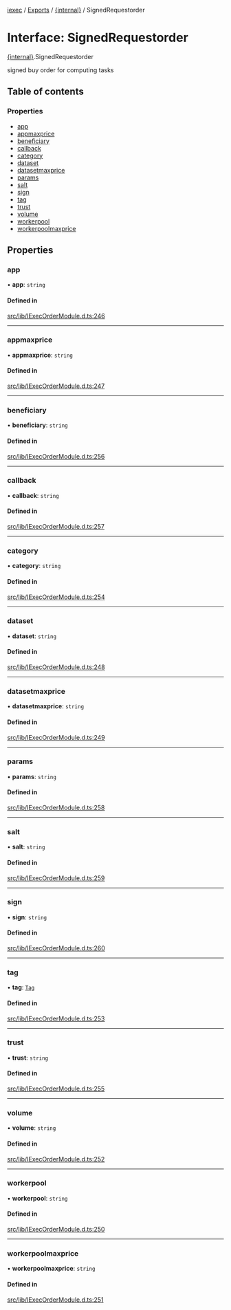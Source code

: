 [iexec](../README.md) / [Exports](../modules.md) / [{internal}](../modules/internal_.md) / SignedRequestorder

# Interface: SignedRequestorder

[{internal}](../modules/internal_.md).SignedRequestorder

signed buy order for computing tasks

## Table of contents

### Properties

- [app](internal_.SignedRequestorder.md#app)
- [appmaxprice](internal_.SignedRequestorder.md#appmaxprice)
- [beneficiary](internal_.SignedRequestorder.md#beneficiary)
- [callback](internal_.SignedRequestorder.md#callback)
- [category](internal_.SignedRequestorder.md#category)
- [dataset](internal_.SignedRequestorder.md#dataset)
- [datasetmaxprice](internal_.SignedRequestorder.md#datasetmaxprice)
- [params](internal_.SignedRequestorder.md#params)
- [salt](internal_.SignedRequestorder.md#salt)
- [sign](internal_.SignedRequestorder.md#sign)
- [tag](internal_.SignedRequestorder.md#tag)
- [trust](internal_.SignedRequestorder.md#trust)
- [volume](internal_.SignedRequestorder.md#volume)
- [workerpool](internal_.SignedRequestorder.md#workerpool)
- [workerpoolmaxprice](internal_.SignedRequestorder.md#workerpoolmaxprice)

## Properties

### app

• **app**: `string`

#### Defined in

[src/lib/IExecOrderModule.d.ts:246](https://github.com/iExecBlockchainComputing/iexec-sdk/blob/92c9bf6/src/lib/IExecOrderModule.d.ts#L246)

___

### appmaxprice

• **appmaxprice**: `string`

#### Defined in

[src/lib/IExecOrderModule.d.ts:247](https://github.com/iExecBlockchainComputing/iexec-sdk/blob/92c9bf6/src/lib/IExecOrderModule.d.ts#L247)

___

### beneficiary

• **beneficiary**: `string`

#### Defined in

[src/lib/IExecOrderModule.d.ts:256](https://github.com/iExecBlockchainComputing/iexec-sdk/blob/92c9bf6/src/lib/IExecOrderModule.d.ts#L256)

___

### callback

• **callback**: `string`

#### Defined in

[src/lib/IExecOrderModule.d.ts:257](https://github.com/iExecBlockchainComputing/iexec-sdk/blob/92c9bf6/src/lib/IExecOrderModule.d.ts#L257)

___

### category

• **category**: `string`

#### Defined in

[src/lib/IExecOrderModule.d.ts:254](https://github.com/iExecBlockchainComputing/iexec-sdk/blob/92c9bf6/src/lib/IExecOrderModule.d.ts#L254)

___

### dataset

• **dataset**: `string`

#### Defined in

[src/lib/IExecOrderModule.d.ts:248](https://github.com/iExecBlockchainComputing/iexec-sdk/blob/92c9bf6/src/lib/IExecOrderModule.d.ts#L248)

___

### datasetmaxprice

• **datasetmaxprice**: `string`

#### Defined in

[src/lib/IExecOrderModule.d.ts:249](https://github.com/iExecBlockchainComputing/iexec-sdk/blob/92c9bf6/src/lib/IExecOrderModule.d.ts#L249)

___

### params

• **params**: `string`

#### Defined in

[src/lib/IExecOrderModule.d.ts:258](https://github.com/iExecBlockchainComputing/iexec-sdk/blob/92c9bf6/src/lib/IExecOrderModule.d.ts#L258)

___

### salt

• **salt**: `string`

#### Defined in

[src/lib/IExecOrderModule.d.ts:259](https://github.com/iExecBlockchainComputing/iexec-sdk/blob/92c9bf6/src/lib/IExecOrderModule.d.ts#L259)

___

### sign

• **sign**: `string`

#### Defined in

[src/lib/IExecOrderModule.d.ts:260](https://github.com/iExecBlockchainComputing/iexec-sdk/blob/92c9bf6/src/lib/IExecOrderModule.d.ts#L260)

___

### tag

• **tag**: [`Tag`](../modules/internal_.md#tag)

#### Defined in

[src/lib/IExecOrderModule.d.ts:253](https://github.com/iExecBlockchainComputing/iexec-sdk/blob/92c9bf6/src/lib/IExecOrderModule.d.ts#L253)

___

### trust

• **trust**: `string`

#### Defined in

[src/lib/IExecOrderModule.d.ts:255](https://github.com/iExecBlockchainComputing/iexec-sdk/blob/92c9bf6/src/lib/IExecOrderModule.d.ts#L255)

___

### volume

• **volume**: `string`

#### Defined in

[src/lib/IExecOrderModule.d.ts:252](https://github.com/iExecBlockchainComputing/iexec-sdk/blob/92c9bf6/src/lib/IExecOrderModule.d.ts#L252)

___

### workerpool

• **workerpool**: `string`

#### Defined in

[src/lib/IExecOrderModule.d.ts:250](https://github.com/iExecBlockchainComputing/iexec-sdk/blob/92c9bf6/src/lib/IExecOrderModule.d.ts#L250)

___

### workerpoolmaxprice

• **workerpoolmaxprice**: `string`

#### Defined in

[src/lib/IExecOrderModule.d.ts:251](https://github.com/iExecBlockchainComputing/iexec-sdk/blob/92c9bf6/src/lib/IExecOrderModule.d.ts#L251)
